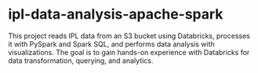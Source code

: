 # ipl-data-analysis-apache-spark
This project reads IPL data from an S3 bucket using Databricks, processes it with PySpark and Spark SQL, and performs data analysis with visualizations. The goal is to gain hands-on experience with Databricks for data transformation, querying, and analytics.
